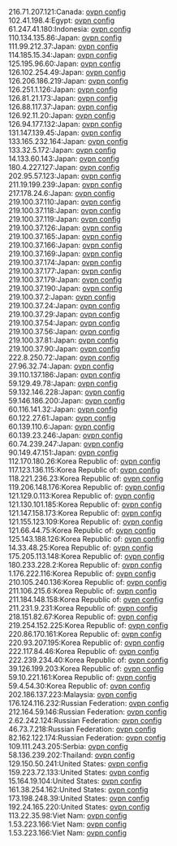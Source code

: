 216.71.207.121:Canada: [ovpn config](vpn/216_71_207_121.ovpn)  
102.41.198.4:Egypt: [ovpn config](vpn/102_41_198_4.ovpn)  
61.247.41.180:Indonesia: [ovpn config](vpn/61_247_41_180.ovpn)  
110.134.135.86:Japan: [ovpn config](vpn/110_134_135_86.ovpn)  
111.99.212.37:Japan: [ovpn config](vpn/111_99_212_37.ovpn)  
114.185.15.34:Japan: [ovpn config](vpn/114_185_15_34.ovpn)  
125.195.96.60:Japan: [ovpn config](vpn/125_195_96_60.ovpn)  
126.102.254.49:Japan: [ovpn config](vpn/126_102_254_49.ovpn)  
126.206.186.219:Japan: [ovpn config](vpn/126_206_186_219.ovpn)  
126.251.1.126:Japan: [ovpn config](vpn/126_251_1_126.ovpn)  
126.81.21.173:Japan: [ovpn config](vpn/126_81_21_173.ovpn)  
126.88.117.37:Japan: [ovpn config](vpn/126_88_117_37.ovpn)  
126.92.11.20:Japan: [ovpn config](vpn/126_92_11_20.ovpn)  
126.94.177.132:Japan: [ovpn config](vpn/126_94_177_132.ovpn)  
131.147.139.45:Japan: [ovpn config](vpn/131_147_139_45.ovpn)  
133.165.232.164:Japan: [ovpn config](vpn/133_165_232_164.ovpn)  
133.32.5.172:Japan: [ovpn config](vpn/133_32_5_172.ovpn)  
14.133.60.143:Japan: [ovpn config](vpn/14_133_60_143.ovpn)  
180.4.227.127:Japan: [ovpn config](vpn/180_4_227_127.ovpn)  
202.95.57.123:Japan: [ovpn config](vpn/202_95_57_123.ovpn)  
211.19.199.239:Japan: [ovpn config](vpn/211_19_199_239.ovpn)  
217.178.24.6:Japan: [ovpn config](vpn/217_178_24_6.ovpn)  
219.100.37.110:Japan: [ovpn config](vpn/219_100_37_110.ovpn)  
219.100.37.118:Japan: [ovpn config](vpn/219_100_37_118.ovpn)  
219.100.37.119:Japan: [ovpn config](vpn/219_100_37_119.ovpn)  
219.100.37.126:Japan: [ovpn config](vpn/219_100_37_126.ovpn)  
219.100.37.165:Japan: [ovpn config](vpn/219_100_37_165.ovpn)  
219.100.37.166:Japan: [ovpn config](vpn/219_100_37_166.ovpn)  
219.100.37.169:Japan: [ovpn config](vpn/219_100_37_169.ovpn)  
219.100.37.174:Japan: [ovpn config](vpn/219_100_37_174.ovpn)  
219.100.37.177:Japan: [ovpn config](vpn/219_100_37_177.ovpn)  
219.100.37.179:Japan: [ovpn config](vpn/219_100_37_179.ovpn)  
219.100.37.190:Japan: [ovpn config](vpn/219_100_37_190.ovpn)  
219.100.37.2:Japan: [ovpn config](vpn/219_100_37_2.ovpn)  
219.100.37.24:Japan: [ovpn config](vpn/219_100_37_24.ovpn)  
219.100.37.29:Japan: [ovpn config](vpn/219_100_37_29.ovpn)  
219.100.37.54:Japan: [ovpn config](vpn/219_100_37_54.ovpn)  
219.100.37.56:Japan: [ovpn config](vpn/219_100_37_56.ovpn)  
219.100.37.81:Japan: [ovpn config](vpn/219_100_37_81.ovpn)  
219.100.37.90:Japan: [ovpn config](vpn/219_100_37_90.ovpn)  
222.8.250.72:Japan: [ovpn config](vpn/222_8_250_72.ovpn)  
27.96.32.74:Japan: [ovpn config](vpn/27_96_32_74.ovpn)  
39.110.137.186:Japan: [ovpn config](vpn/39_110_137_186.ovpn)  
59.129.49.78:Japan: [ovpn config](vpn/59_129_49_78.ovpn)  
59.132.146.228:Japan: [ovpn config](vpn/59_132_146_228.ovpn)  
59.146.186.200:Japan: [ovpn config](vpn/59_146_186_200.ovpn)  
60.116.141.32:Japan: [ovpn config](vpn/60_116_141_32.ovpn)  
60.122.27.61:Japan: [ovpn config](vpn/60_122_27_61.ovpn)  
60.139.110.6:Japan: [ovpn config](vpn/60_139_110_6.ovpn)  
60.139.23.246:Japan: [ovpn config](vpn/60_139_23_246.ovpn)  
60.74.239.247:Japan: [ovpn config](vpn/60_74_239_247.ovpn)  
90.149.47.151:Japan: [ovpn config](vpn/90_149_47_151.ovpn)  
112.170.180.26:Korea Republic of: [ovpn config](vpn/112_170_180_26.ovpn)  
117.123.136.115:Korea Republic of: [ovpn config](vpn/117_123_136_115.ovpn)  
118.221.236.23:Korea Republic of: [ovpn config](vpn/118_221_236_23.ovpn)  
119.206.148.176:Korea Republic of: [ovpn config](vpn/119_206_148_176.ovpn)  
121.129.0.113:Korea Republic of: [ovpn config](vpn/121_129_0_113.ovpn)  
121.130.101.185:Korea Republic of: [ovpn config](vpn/121_130_101_185.ovpn)  
121.147.158.173:Korea Republic of: [ovpn config](vpn/121_147_158_173.ovpn)  
121.155.123.109:Korea Republic of: [ovpn config](vpn/121_155_123_109.ovpn)  
121.66.44.75:Korea Republic of: [ovpn config](vpn/121_66_44_75.ovpn)  
125.143.188.126:Korea Republic of: [ovpn config](vpn/125_143_188_126.ovpn)  
14.33.48.25:Korea Republic of: [ovpn config](vpn/14_33_48_25.ovpn)  
175.205.113.148:Korea Republic of: [ovpn config](vpn/175_205_113_148.ovpn)  
180.233.228.2:Korea Republic of: [ovpn config](vpn/180_233_228_2.ovpn)  
1.176.222.116:Korea Republic of: [ovpn config](vpn/1_176_222_116.ovpn)  
210.105.240.136:Korea Republic of: [ovpn config](vpn/210_105_240_136.ovpn)  
211.106.215.6:Korea Republic of: [ovpn config](vpn/211_106_215_6.ovpn)  
211.184.148.158:Korea Republic of: [ovpn config](vpn/211_184_148_158.ovpn)  
211.231.9.231:Korea Republic of: [ovpn config](vpn/211_231_9_231.ovpn)  
218.151.82.67:Korea Republic of: [ovpn config](vpn/218_151_82_67.ovpn)  
219.254.152.225:Korea Republic of: [ovpn config](vpn/219_254_152_225.ovpn)  
220.86.170.161:Korea Republic of: [ovpn config](vpn/220_86_170_161.ovpn)  
220.93.207.195:Korea Republic of: [ovpn config](vpn/220_93_207_195.ovpn)  
222.117.84.46:Korea Republic of: [ovpn config](vpn/222_117_84_46.ovpn)  
222.239.234.40:Korea Republic of: [ovpn config](vpn/222_239_234_40.ovpn)  
39.126.199.203:Korea Republic of: [ovpn config](vpn/39_126_199_203.ovpn)  
59.10.221.161:Korea Republic of: [ovpn config](vpn/59_10_221_161.ovpn)  
59.4.54.30:Korea Republic of: [ovpn config](vpn/59_4_54_30.ovpn)  
202.186.137.223:Malaysia: [ovpn config](vpn/202_186_137_223.ovpn)  
176.124.116.232:Russian Federation: [ovpn config](vpn/176_124_116_232.ovpn)  
212.164.59.146:Russian Federation: [ovpn config](vpn/212_164_59_146.ovpn)  
2.62.242.124:Russian Federation: [ovpn config](vpn/2_62_242_124.ovpn)  
46.73.7.218:Russian Federation: [ovpn config](vpn/46_73_7_218.ovpn)  
82.162.122.174:Russian Federation: [ovpn config](vpn/82_162_122_174.ovpn)  
109.111.243.205:Serbia: [ovpn config](vpn/109_111_243_205.ovpn)  
58.136.239.202:Thailand: [ovpn config](vpn/58_136_239_202.ovpn)  
129.150.50.241:United States: [ovpn config](vpn/129_150_50_241.ovpn)  
159.223.72.133:United States: [ovpn config](vpn/159_223_72_133.ovpn)  
15.164.19.104:United States: [ovpn config](vpn/15_164_19_104.ovpn)  
161.38.254.162:United States: [ovpn config](vpn/161_38_254_162.ovpn)  
173.198.248.39:United States: [ovpn config](vpn/173_198_248_39.ovpn)  
192.24.165.220:United States: [ovpn config](vpn/192_24_165_220.ovpn)  
113.22.35.98:Viet Nam: [ovpn config](vpn/113_22_35_98.ovpn)  
1.53.223.166:Viet Nam: [ovpn config](vpn/1_53_223_166.ovpn)  
1.53.223.166:Viet Nam: [ovpn config](vpn/1_53_223_166.ovpn)  

